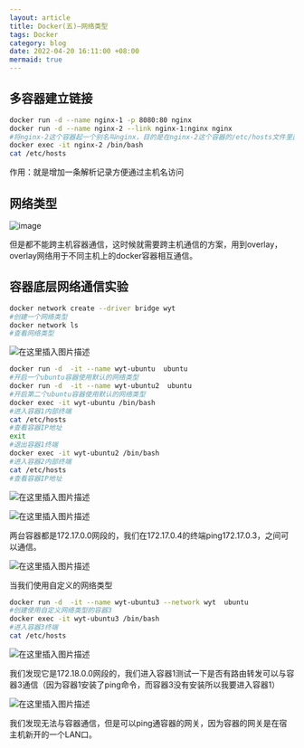 ```yaml
---
layout: article
title: Docker(五)—网络类型
tags: Docker
category: blog
date: 2022-04-20 16:11:00 +08:00
mermaid: true
---
```

## 多容器建立链接

```bash
docker run -d --name nginx-1 -p 8080:80 nginx
docker run -d --name nginx-2 --link nginx-1:nginx nginx
#将nginx-2这个容器起一个别名叫nginx，目的是在nginx-2这个容器的/etc/hosts文件里面添加一条解析记录
docker exec -it nginx-2 /bin/bash
cat /etc/hosts
```
作用：就是增加一条解析记录方便通过主机名访问

## 网络类型

![image](https://user-images.githubusercontent.com/62100249/164185736-b5835b7d-e1e1-4d0c-96fa-9905dfcd732c.png)


但是都不能跨主机容器通信，这时候就需要跨主机通信的方案，用到overlay，overlay网络用于不同主机上的docker容器相互通信。

## 容器底层网络通信实验
```bash
docker network create --driver bridge wyt
#创建一个网络类型
docker network ls
#查看网络类型
```
![在这里插入图片描述](https://img-blog.csdnimg.cn/9944737532674c69acb318684b9cabfa.png)
```bash
docker run -d  -it --name wyt-ubuntu  ubuntu
#开启一个ubuntu容器使用默认的网络类型
docker run -d  -it --name wyt-ubuntu2  ubuntu
#开启第二个ubuntu容器使用默认的网络类型
docker exec -it wyt-ubuntu /bin/bash
#进入容器1内部终端
cat /etc/hosts
#查看容器IP地址
exit
#退出容器1终端
docker exec -it wyt-ubuntu2 /bin/bash
#进入容器2内部终端
cat /etc/hosts
#查看容器IP地址
```
![在这里插入图片描述](https://img-blog.csdnimg.cn/2944d4bc8630498098e59184536a86d1.png?x-oss-process=image/watermark,type_d3F5LXplbmhlaQ,shadow_50,text_Q1NETiBAeXV0YW9fNTE3,size_20,color_FFFFFF,t_70,g_se,x_16)

![在这里插入图片描述](https://img-blog.csdnimg.cn/d603280d60324303be0f2b24959170f0.png?x-oss-process=image/watermark,type_d3F5LXplbmhlaQ,shadow_50,text_Q1NETiBAeXV0YW9fNTE3,size_20,color_FFFFFF,t_70,g_se,x_16)

两台容器都是172.17.0.0网段的，我们在172.17.0.4的终端ping172.17.0.3，之间可以通信。

![在这里插入图片描述](https://img-blog.csdnimg.cn/607e6f3e5fa84a548d456f6797227291.png)

当我们使用自定义的网络类型
```bash
docker run -d  -it --name wyt-ubuntu3 --network wyt  ubuntu
#创建使用自定义网络类型的容器3
docker exec -it wyt-ubuntu3 /bin/bash
#进入容器3终端
cat /etc/hosts
```
![在这里插入图片描述](https://img-blog.csdnimg.cn/2dd2387c2c094ce892bbc42fade19a6b.png?x-oss-process=image/watermark,type_d3F5LXplbmhlaQ,shadow_50,text_Q1NETiBAeXV0YW9fNTE3,size_20,color_FFFFFF,t_70,g_se,x_16)

我们发现它是172.18.0.0网段的，我们进入容器1测试一下是否有路由转发可以与容器3通信（因为容器1安装了ping命令，而容器3没有安装所以我要进入容器1）

![在这里插入图片描述](https://img-blog.csdnimg.cn/0b1e80f5e92742bea448611fe9c82846.png?x-oss-process=image/watermark,type_d3F5LXplbmhlaQ,shadow_50,text_Q1NETiBAeXV0YW9fNTE3,size_20,color_FFFFFF,t_70,g_se,x_16)

我们发现无法与容器通信，但是可以ping通容器的网关，因为容器的网关是在宿主机新开的一个LAN口。

